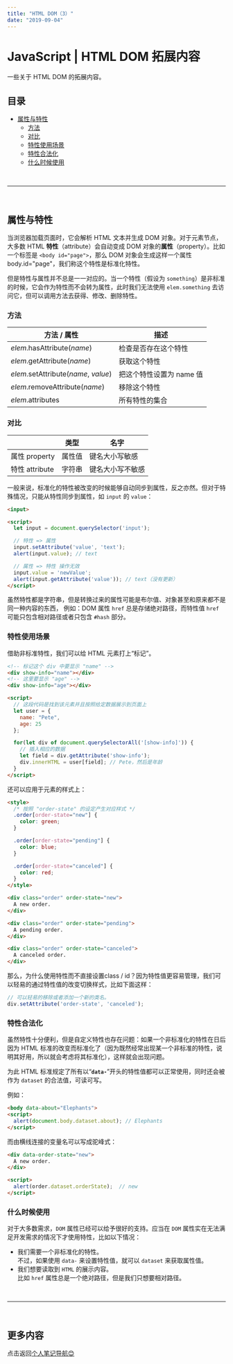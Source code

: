 ```yaml
---
title: "HTML DOM（3）"
date: "2019-09-04"
---
```


# JavaScript | HTML DOM 拓展内容

一些关于 HTML DOM 的拓展内容。

## 目录 <!-- omit in toc -->

- [属性与特性](#属性与特性)
  - [方法](#方法)
  - [对比](#对比)
  - [特性使用场景](#特性使用场景)
  - [特性合法化](#特性合法化)
  - [什么时候使用](#什么时候使用)

<br>

---

<br>

## 属性与特性

当浏览器加载页面时，它会解析 HTML 文本并生成 DOM 对象。对于元素节点，大多数 HTML **特性**（attribute）会自动变成 DOM 对象的**属性**（property）。比如一个标签是 `<body id="page">`，那么 DOM 对象会生成这样一个属性 body.id="page"，我们称这个特性是标准化特性。

但是特性与属性并不总是一一对应的。当一个特性（假设为 `something`）是非标准的时候，它会作为特性而不会转为属性，此时我们无法使用 `elem.something` 去访问它，但可以调用方法去获得、修改、删除特性。

### 方法

| 方法 / 属性                          | 描述                     |
| ------------------------------------ | ------------------------ |
| *elem*.hasAttribute(*name*)          | 检查是否存在这个特性     |
| *elem*.getAttribute(*name*)          | 获取这个特性             |
| *elem*.setAttribute(*name*, *value*) | 把这个特性设置为 name 值 |
| *elem*.removeAttribute(*name*)       | 移除这个特性             |
| *elem*.attributes                    | 所有特性的集合           |

### 对比

|                | 类型   | 名字             |
| -------------- | ------ | ---------------- |
| 属性 property  | 属性值 | 键名大小写敏感   |
| 特性 attribute | 字符串 | 键名大小写不敏感 |

一般来说，标准化的特性被改变的时候能够自动同步到属性，反之亦然。但对于特殊情况，只能从特性同步到属性，如 `input` 的 `value`：

```html
<input>

<script>
  let input = document.querySelector('input');

  // 特性 => 属性
  input.setAttribute('value', 'text');
  alert(input.value); // text

  // 属性 => 特性 操作无效
  input.value = 'newValue';
  alert(input.getAttribute('value')); // text（没有更新）
</script>
```

虽然特性都是字符串，但是转换过来的属性可能是布尔值、对象甚至和原来都不是同一种内容的东西，
例如：DOM 属性 `href` 总是存储绝对路径，而特性值 `href` 可能只包含相对路径或者只包含 `#hash` 部分。

### 特性使用场景

借助非标准特性，我们可以给 HTML 元素打上“标记”。

```html
<!-- 标记这个 div 中要显示 "name" -->
<div show-info="name"></div>
<!-- 这里要显示 "age" -->
<div show-info="age"></div>

<script>
  // 这段代码是找到该元素并且按照给定数据展示到页面上
  let user = {
    name: "Pete",
    age: 25
  };

  for(let div of document.querySelectorAll('[show-info]')) {
    // 插入相应的数据
    let field = div.getAttribute('show-info');
    div.innerHTML = user[field]; // Pete，然后是年龄
  }
</script>
```

还可以应用于元素的样式上：

```html
<style>
  /* 按照 "order-state" 的设定产生对应样式 */
  .order[order-state="new"] {
    color: green;
  }

  .order[order-state="pending"] {
    color: blue;
  }

  .order[order-state="canceled"] {
    color: red;
  }
</style>

<div class="order" order-state="new">
  A new order.
</div>

<div class="order" order-state="pending">
  A pending order.
</div>

<div class="order" order-state="canceled">
  A canceled order.
</div>
```

那么，为什么使用特性而不直接设置class / id？因为特性值更容易管理，我们可以轻易的通过特性值的改变切换样式，比如下面这样：

```js
// 可以轻易的移除或者添加一个新的类名。
div.setAttribute('order-state', 'canceled');
```

### 特性合法化

虽然特性十分便利，但是自定义特性也存在问题：如果一个非标准化的特性在日后因为 HTML 标准的改变而标准化了（因为既然经常出现某一个非标准的特性，说明其好用，所以就会考虑将其标准化），这样就会出现问题。

为此 HTML 标准规定了所有以“**`data-`**”开头的特性值都可以正常使用，同时还会被作为 `dataset` 的合法值，可读可写。

例如：

```html
<body data-about="Elephants">
<script>
  alert(document.body.dataset.about); // Elephants
</script>
```

而由横线连接的变量名可以写成驼峰式：

```html
<div data-order-state="new">
  A new order.
</div>

<script>
  alert(order.dataset.orderState);  // new
</script>
```

### 什么时候使用

对于大多数需求，`DOM` 属性已经可以给予很好的支持。应当在 `DOM` 属性实在无法满足开发需求的情况下才使用特性，比如以下情况：

- 我们需要一个非标准化的特性。  
  不过，如果使用 `data-` 来设置特性值，就可以 `dataset` 来获取属性值。
- 我们想要读取到 `HTML` 的展示内容。  
  比如 `href` 属性总是一个绝对路径，但是我们只想要相对路径。

<br>

---

<br>

## 更多内容 <!-- omit in toc -->

点击返回[个人笔记导航😊](../README.md)
